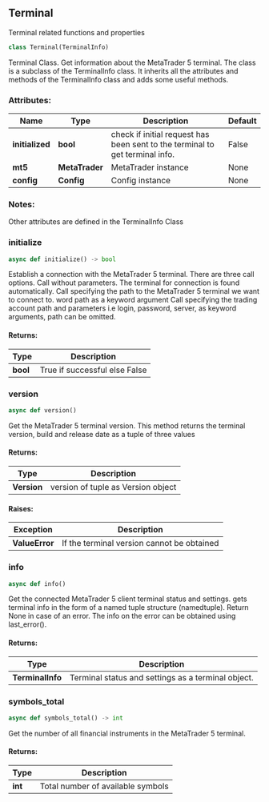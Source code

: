 ## <a id="terminal"></a> Terminal
Terminal related functions and properties

```python
class Terminal(TerminalInfo)
```
Terminal Class. Get information about the MetaTrader 5 terminal. The class is a subclass of the TerminalInfo
class. It inherits all the attributes and methods of the TerminalInfo class and adds some useful methods.
### Attributes:
|Name| Type                | Description                                    | Default |
|---|---------------------|------------------------------------------------|----|
|**initialized**|**bool** | check if initial request has been sent to the terminal to get terminal info. | False |
|**mt5**|**MetaTrader** | MetaTrader instance                            | None |
|**config**|**Config** | Config instance                                | None |

### Notes:
Other attributes are defined in the TerminalInfo Class

### initialize
```python
async def initialize() -> bool
```
Establish a connection with the MetaTrader 5 terminal. There are three call options. Call without parameters.
The terminal for connection is found automatically. Call specifying the path to the MetaTrader 5 terminal we
want to connect to. word path as a keyword argument Call specifying the trading account path and parameters
i.e login, password, server, as keyword arguments, path can be omitted.
#### Returns:
|Type|Description|
|---|---|
|**bool**|True if successful else False|

### version
```python
async def version()
```
Get the MetaTrader 5 terminal version. This method returns the terminal version, build and release date as
a tuple of three values

#### Returns:
|Type|Description|
|---|---|
|**Version**|version of tuple as Version object|

#### Raises:
|Exception|Description|
|---|---|
|**ValueError**|If the terminal version cannot be obtained|

### info
```python
async def info()
```
Get the connected MetaTrader 5 client terminal status and settings. gets terminal info in the form of a
named tuple structure (namedtuple). Return None in case of an error. The info on the error can be
obtained using last_error().

#### Returns:
|Type|Description|
|---|---|
|**TerminalInfo**|Terminal status and settings as a terminal object.|

### symbols\_total
```python
async def symbols_total() -> int
```
Get the number of all financial instruments in the MetaTrader 5 terminal.

#### Returns:
|Type|Description|
|---|---|
|**int**|Total number of available symbols|
